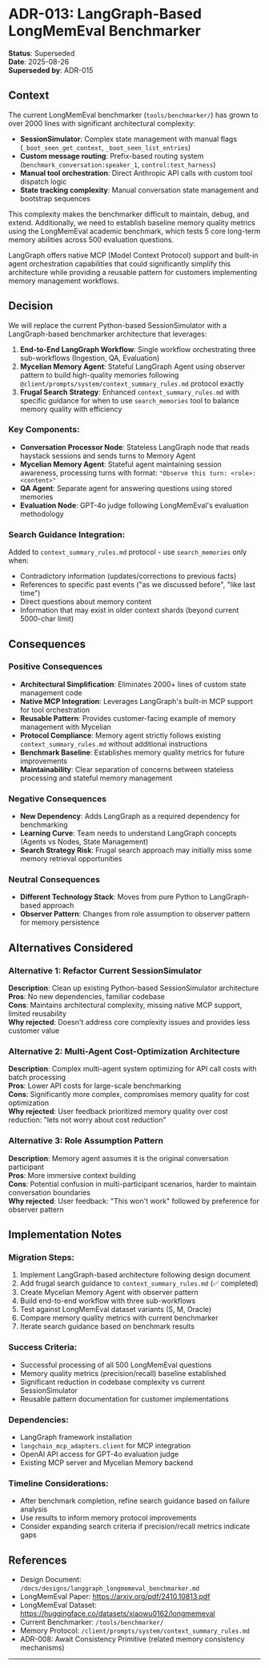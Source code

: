 # ADR-013: LangGraph-Based LongMemEval Benchmarker

**Status**: Superseded  
**Date**: 2025-08-26  
**Superseded by**: ADR-015

## Context

The current LongMemEval benchmarker (`tools/benchmarker/`) has grown to over 2000 lines with significant architectural complexity:

- **SessionSimulator**: Complex state management with manual flags (`_boot_seen_get_context`, `_boot_seen_list_entries`) 
- **Custom message routing**: Prefix-based routing system (`benchmark_conversation:speaker_1`, `control:test_harness`)
- **Manual tool orchestration**: Direct Anthropic API calls with custom tool dispatch logic
- **State tracking complexity**: Manual conversation state management and bootstrap sequences

This complexity makes the benchmarker difficult to maintain, debug, and extend. Additionally, we need to establish baseline memory quality metrics using the LongMemEval academic benchmark, which tests 5 core long-term memory abilities across 500 evaluation questions.

LangGraph offers native MCP (Model Context Protocol) support and built-in agent orchestration capabilities that could significantly simplify this architecture while providing a reusable pattern for customers implementing memory management workflows.

## Decision

We will replace the current Python-based SessionSimulator with a LangGraph-based benchmarker architecture that leverages:

1. **End-to-End LangGraph Workflow**: Single workflow orchestrating three sub-workflows (Ingestion, QA, Evaluation)
2. **Mycelian Memory Agent**: Stateful LangGraph Agent using observer pattern to build high-quality memories following `@client/prompts/system/context_summary_rules.md` protocol exactly
3. **Frugal Search Strategy**: Enhanced `context_summary_rules.md` with specific guidance for when to use `search_memories` tool to balance memory quality with efficiency

### Key Components:
- **Conversation Processor Node**: Stateless LangGraph node that reads haystack sessions and sends turns to Memory Agent
- **Mycelian Memory Agent**: Stateful agent maintaining session awareness, processing turns with format: `"Observe this turn: <role>: <content>"`
- **QA Agent**: Separate agent for answering questions using stored memories
- **Evaluation Node**: GPT-4o judge following LongMemEval's evaluation methodology

### Search Guidance Integration:
Added to `context_summary_rules.md` protocol - use `search_memories` only when:
- Contradictory information (updates/corrections to previous facts)
- References to specific past events ("as we discussed before", "like last time") 
- Direct questions about memory content
- Information that may exist in older context shards (beyond current 5000-char limit)

## Consequences

### Positive Consequences
- **Architectural Simplification**: Eliminates 2000+ lines of custom state management code
- **Native MCP Integration**: Leverages LangGraph's built-in MCP support for tool orchestration
- **Reusable Pattern**: Provides customer-facing example of memory management with Mycelian
- **Protocol Compliance**: Memory agent strictly follows existing `context_summary_rules.md` without additional instructions
- **Benchmark Baseline**: Establishes memory quality metrics for future improvements
- **Maintainability**: Clear separation of concerns between stateless processing and stateful memory management

### Negative Consequences  
- **New Dependency**: Adds LangGraph as a required dependency for benchmarking
- **Learning Curve**: Team needs to understand LangGraph concepts (Agents vs Nodes, State Management)
- **Search Strategy Risk**: Frugal search approach may initially miss some memory retrieval opportunities

### Neutral Consequences
- **Different Technology Stack**: Moves from pure Python to LangGraph-based approach
- **Observer Pattern**: Changes from role assumption to observer pattern for memory persistence

## Alternatives Considered

### Alternative 1: Refactor Current SessionSimulator
**Description**: Clean up existing Python-based SessionSimulator architecture  
**Pros**: No new dependencies, familiar codebase  
**Cons**: Maintains architectural complexity, missing native MCP support, limited reusability  
**Why rejected**: Doesn't address core complexity issues and provides less customer value

### Alternative 2: Multi-Agent Cost-Optimization Architecture  
**Description**: Complex multi-agent system optimizing for API call costs with batch processing  
**Pros**: Lower API costs for large-scale benchmarking  
**Cons**: Significantly more complex, compromises memory quality for cost optimization  
**Why rejected**: User feedback prioritized memory quality over cost reduction: "lets not worry about cost reduction"

### Alternative 3: Role Assumption Pattern
**Description**: Memory agent assumes it is the original conversation participant  
**Pros**: More immersive context building  
**Cons**: Potential confusion in multi-participant scenarios, harder to maintain conversation boundaries  
**Why rejected**: User feedback: "This won't work" followed by preference for observer pattern

## Implementation Notes

### Migration Steps:
1. Implement LangGraph-based architecture following design document
2. Add frugal search guidance to `context_summary_rules.md` (✅ completed)
3. Create Mycelian Memory Agent with observer pattern
4. Build end-to-end workflow with three sub-workflows
5. Test against LongMemEval dataset variants (S, M, Oracle)
6. Compare memory quality metrics with current benchmarker
7. Iterate search guidance based on benchmark results

### Success Criteria:
- Successful processing of all 500 LongMemEval questions
- Memory quality metrics (precision/recall) baseline established  
- Significant reduction in codebase complexity vs current SessionSimulator
- Reusable pattern documentation for customer implementations

### Dependencies:
- LangGraph framework installation
- `langchain_mcp_adapters.client` for MCP integration
- OpenAI API access for GPT-4o evaluation judge
- Existing MCP server and Mycelian Memory backend

### Timeline Considerations:
- After benchmark completion, refine search guidance based on failure analysis
- Use results to inform memory protocol improvements
- Consider expanding search criteria if precision/recall metrics indicate gaps

## References

- Design Document: `/docs/designs/langgraph_longmemeval_benchmarker.md`
- LongMemEval Paper: https://arxiv.org/pdf/2410.10813.pdf
- LongMemEval Dataset: https://huggingface.co/datasets/xiaowu0162/longmemeval
- Current Benchmarker: `/tools/benchmarker/`
- Memory Protocol: `/client/prompts/system/context_summary_rules.md`
- ADR-008: Await Consistency Primitive (related memory consistency mechanisms)

---